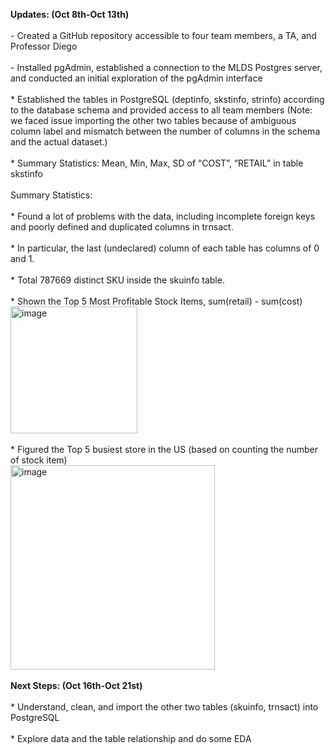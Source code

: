 **Updates: (Oct 8th-Oct 13th)**
<br /> 
<br />  - Created a GitHub repository accessible to four team members, a TA, and Professor Diego
<br /> 
<br />  -	Installed pgAdmin, established a connection to the MLDS Postgres server, and conducted an initial exploration of the pgAdmin interface
<br /> 
<br />  *	Established the tables in PostgreSQL (deptinfo, skstinfo, strinfo) according to the database schema and provided access to all team members (Note: we faced issue importing the other two tables because of ambiguous column label and mismatch between the number of columns in the schema and the actual dataset.)
<br /> 
<br /> *	Summary Statistics:	Mean, Min, Max, SD of “COST”, “RETAIL” in table skstinfo
<br /> 
<br /> Summary Statistics:
<br /> 
<br /> *	Found a lot of problems with the data, including incomplete foreign keys and poorly defined and duplicated columns in trnsact. 
<br /> 
<br /> *	In particular, the last (undeclared) column of each table has columns of 0 and 1. 
<br /> 
<br /> *	Total 787669 distinct SKU inside the skuinfo table. 
<br /> 
<br /> *	Shown the Top 5 Most Profitable Stock Items, sum(retail) - sum(cost)
<br /> <img width="203" alt="image" src="https://github.com/MSIA/MLDS400_Group3-Ye-Joon-Han-Jiayue-Tian-Wesley-Wang-Yumin-Zhang/assets/145531369/2631a4a2-485d-4148-a752-9545d954b0f9">
<br /> 
<br /> *	Figured the Top 5 busiest store in the US (based on counting the number of stock item)
<br /> <img width="327" alt="image" src="https://github.com/MSIA/MLDS400_Group3-Ye-Joon-Han-Jiayue-Tian-Wesley-Wang-Yumin-Zhang/assets/145531369/6ff399d1-6d86-43e0-9f33-d879f49b4bf6">
<br /> 
<br /> **Next Steps: (Oct 16th-Oct 21st)**
<br /> 
<br /> * Understand, clean, and import the other two tables (skuinfo, trnsact) into PostgreSQL
<br /> 
<br /> *	Explore data and the table relationship and do some EDA
